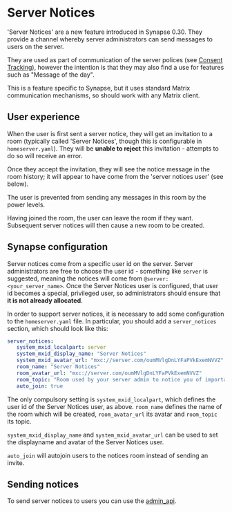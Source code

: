 # Server Notices

'Server Notices' are a new feature introduced in Synapse 0.30. They provide a
channel whereby server administrators can send messages to users on the server.

They are used as part of communication of the server polices (see
[Consent Tracking](consent_tracking.md)), however the intention is that
they may also find a use for features such as "Message of the day".

This is a feature specific to Synapse, but it uses standard Matrix
communication mechanisms, so should work with any Matrix client.

## User experience

When the user is first sent a server notice, they will get an invitation to a
room (typically called 'Server Notices', though this is configurable in
`homeserver.yaml`). They will be **unable to reject** this invitation -
attempts to do so will receive an error.

Once they accept the invitation, they will see the notice message in the room
history; it will appear to have come from the 'server notices user' (see
below).

The user is prevented from sending any messages in this room by the power
levels.

Having joined the room, the user can leave the room if they want. Subsequent
server notices will then cause a new room to be created.

## Synapse configuration

Server notices come from a specific user id on the server. Server
administrators are free to choose the user id - something like `server` is
suggested, meaning the notices will come from
`@server:<your_server_name>`. Once the Server Notices user is configured, that
user id becomes a special, privileged user, so administrators should ensure
that **it is not already allocated**.

In order to support server notices, it is necessary to add some configuration
to the `homeserver.yaml` file. In particular, you should add a `server_notices`
section, which should look like this:

```yaml
server_notices:
   system_mxid_localpart: server
   system_mxid_display_name: "Server Notices"
   system_mxid_avatar_url: "mxc://server.com/oumMVlgDnLYFaPVkExemNVVZ"
   room_name: "Server Notices"
   room_avatar_url: "mxc://server.com/oumMVlgDnLYFaPVkExemNVVZ"
   room_topic: "Room used by your server admin to notice you of important information"
   auto_join: true
```

The only compulsory setting is `system_mxid_localpart`, which defines the user
id of the Server Notices user, as above. `room_name` defines the name of the
room which will be created, `room_avatar_url` its avatar and `room_topic` its topic.

`system_mxid_display_name` and `system_mxid_avatar_url` can be used to set the
displayname and avatar of the Server Notices user.

`auto_join` will autojoin users to the notices room instead of sending an invite.

## Sending notices

To send server notices to users you can use the
[admin_api](admin_api/server_notices.md).
